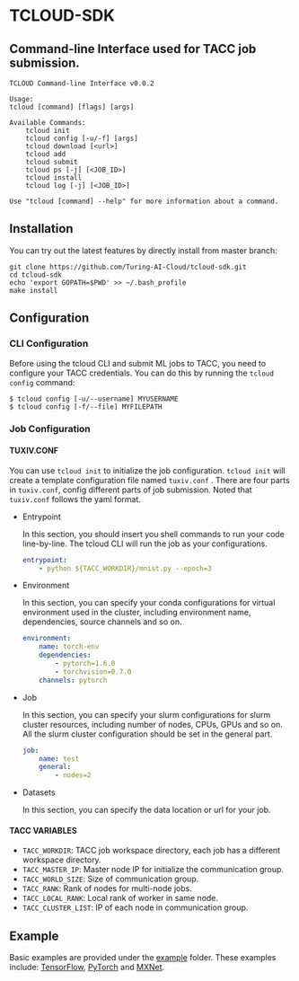 # TCLOUD-SDK
## Command-line Interface used for TACC job submission.
```
TCLOUD Command-line Interface v0.0.2

Usage:
tcloud [command] [flags] [args]

Available Commands:
    tcloud init
    tcloud config [-u/-f] [args]
    tcloud download [<url>]
    tcloud add
    tcloud submit
    tcloud ps [-j] [<JOB_ID>]
    tcloud install
    tcloud log [-j] [<JOB_ID>]

Use "tcloud [command] --help" for more information about a command.
```

## Installation
You can try out the latest features by directly install from master branch:

```
git clone https://github.com/Turing-AI-Cloud/tcloud-sdk.git
cd tcloud-sdk
echo 'export GOPATH=$PWD' >> ~/.bash_profile
make install
```

## Configuration
### CLI Configuration
Before using the tcloud CLI and submit ML jobs to TACC, you need to configure your TACC credentials. You can do this by running the `tcloud config` command:
```
$ tcloud config [-u/--username] MYUSERNAME
$ tcloud config [-f/--file] MYFILEPATH
```

### Job Configuration
#### TUXIV.CONF

You can use `tcloud init` to initialize the job configuration. `tcloud init` will create a template configuration file named `tuxiv.conf` . There are four parts in `tuxiv.conf`, config different parts of job submission. Noted that `tuxiv.conf` follows the yaml format.

+ Entrypoint

  In this section, you should insert you shell commands to run your code line-by-line. The tcloud CLI will run the job as your configurations.

  ~~~yaml
  entrypoint:
      - python ${TACC_WORKDIR}/mnist.py --epoch=3
  ~~~

+ Environment

  In this section, you can specify your conda configurations for virtual environment used in the cluster, including environment name, dependencies, source channels and so on.

  ~~~yaml
  environment:
      name: torch-env
      dependencies:
          - pytorch=1.6.0
          - torchvision=0.7.0
      channels: pytorch
  ~~~

+ Job

  In this section, you can specify your slurm configurations for slurm cluster resources, including number of nodes, CPUs, GPUs and so on. All the slurm cluster configuration should be set in the general part.

  ~~~yaml
  job:
      name: test
      general:
          - nodes=2
  ~~~

+ Datasets

  In this section, you can specify the data location or url for your job.

#### TACC VARIABLES

+ `TACC_WORKDIR`: TACC job workspace directory, each job has a different workspace directory.
+ `TACC_MASTER_IP`: Master node IP for initialize the communication group.
+ `TACC_WORLD_SIZE`: Size of communication group.
+ `TACC_RANK`: Rank of nodes for multi-node jobs.
+ `TACC_LOCAL_RANK`: Local rank of worker in same node.
+ `TACC_CLUSTER_LIST`: IP of each node in communication group.

## Example

Basic examples are provided under the [example](example) folder. These examples include: [TensorFlow](example/TensorFlow), [PyTorch](example/PyTorch) and [MXNet](example/MXNet).

